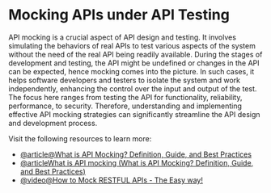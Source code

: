 # Mocking APIs under API Testing

API mocking is a crucial aspect of API design and testing. It involves simulating the behaviors of real APIs to test various aspects of the system without the need of the real API being readily available. During the stages of development and testing, the API might be undefined or changes in the API can be expected, hence mocking comes into the picture. In such cases, it helps software developers and testers to isolate the system and work independently, enhancing the control over the input and output of the test. The focus here ranges from testing the API for functionality, reliability, performance, to security. Therefore, understanding and implementing effective API mocking strategies can significantly streamline the API design and development process.

Visit the following resources to learn more:

- [@article@What is API Mocking? Definition, Guide, and Best Practices](https://katalon.com/resources-center/blog/what-is-api-mocking)
- [@articleWhat is API mocking (What is API Mocking? Definition, Guide, and Best Practices)](https://blog.postman.com/what-is-api-mocking/)
- [@video@How to Mock RESTFUL APIs - The Easy way!](https://www.youtube.com/watch?v=tJRN5WBF5Wc)